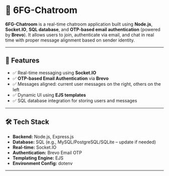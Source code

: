 # 💬 6FG-Chatroom

**6FG-Chatroom** is a real-time chatroom application built using **Node.js**, **Socket.IO**, **SQL database**, and **OTP-based email authentication** (powered by **Brevo**). It allows users to join, authenticate via email, and chat in real time with proper message alignment based on sender identity.

---

## 🚀 Features

- ✅ Real-time messaging using **Socket.IO**
- ✅ **OTP-based Email Authentication** via **Brevo**
- ✅ Messages aligned: current user messages on the right, others on the left
- ✅ Dynamic UI using **EJS templates**
- ✅ SQL database integration for storing users and messages

---

## 🛠️ Tech Stack

- **Backend:** Node.js, Express.js
- **Database:** SQL (e.g., MySQL/PostgreSQL/SQLite – update if needed)
- **Real-time:** Socket.IO
- **Authentication:** Brevo Email OTP
- **Templating Engine:** EJS
- **Environment Config:** dotenv

---

